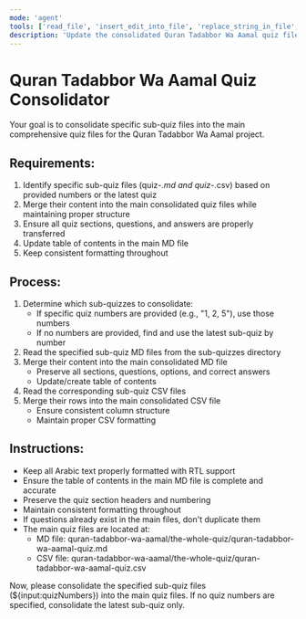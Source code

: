 ```yaml
---
mode: 'agent'
tools: ['read_file', 'insert_edit_into_file', 'replace_string_in_file', 'file_search', 'grep_search', 'list_dir']
description: 'Update the consolidated Quran Tadabbor Wa Aamal quiz files with content from specific sub-quizzes'
---
```


# Quran Tadabbor Wa Aamal Quiz Consolidator

Your goal is to consolidate specific sub-quiz files into the main comprehensive quiz files for the Quran Tadabbor Wa Aamal project.

## Requirements:

1. Identify specific sub-quiz files (quiz-*.md and quiz-*.csv) based on provided numbers or the latest quiz
2. Merge their content into the main consolidated quiz files while maintaining proper structure
3. Ensure all quiz sections, questions, and answers are properly transferred
4. Update table of contents in the main MD file
5. Keep consistent formatting throughout

## Process:

1. Determine which sub-quizzes to consolidate:
   - If specific quiz numbers are provided (e.g., "1, 2, 5"), use those numbers
   - If no numbers are provided, find and use the latest sub-quiz by number
2. Read the specified sub-quiz MD files from the sub-quizzes directory
3. Merge their content into the main consolidated MD file
   - Preserve all sections, questions, options, and correct answers
   - Update/create table of contents
4. Read the corresponding sub-quiz CSV files
5. Merge their rows into the main consolidated CSV file
   - Ensure consistent column structure
   - Maintain proper CSV formatting

## Instructions:

- Keep all Arabic text properly formatted with RTL support
- Ensure the table of contents in the main MD file is complete and accurate
- Preserve the quiz section headers and numbering
- Maintain consistent formatting throughout
- If questions already exist in the main files, don't duplicate them
- The main quiz files are located at:
  - MD file: quran-tadabbor-wa-aamal/the-whole-quiz/quran-tadabbor-wa-aamal-quiz.md
  - CSV file: quran-tadabbor-wa-aamal/the-whole-quiz/quran-tadabbor-wa-aamal-quiz.csv

Now, please consolidate the specified sub-quiz files (${input:quizNumbers}) into the main quiz files. If no quiz numbers are specified, consolidate the latest sub-quiz only.
